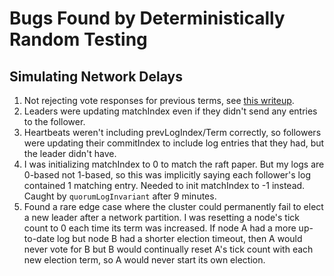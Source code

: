 # Bugs Found by Deterministically Random Testing

## Simulating Network Delays

1. Not rejecting vote responses for previous terms, see [this writeup](first_success.md).
2. Leaders were updating matchIndex even if they didn't send any entries to the follower.
3. Heartbeats weren't including prevLogIndex/Term correctly, so followers were updating their commitIndex to include log entries that they had, but the leader didn't have.
4. I was initializing matchIndex to 0 to match the raft paper. But my logs are 0-based not 1-based, so this was implicitly saying each follower's log contained 1 matching entry. Needed to init matchIndex to -1 instead. Caught by `quorumLogInvariant` after 9 minutes.
5. Found a rare edge case where the cluster could permanently fail to elect a new leader after a network partition. I was resetting a node's tick count to 0 each time its term was increased. If node A had a more up-to-date log but node B had a shorter election timeout, then A would never vote for B but B would continually reset A's tick count with each new election term, so A would never start its own election.
